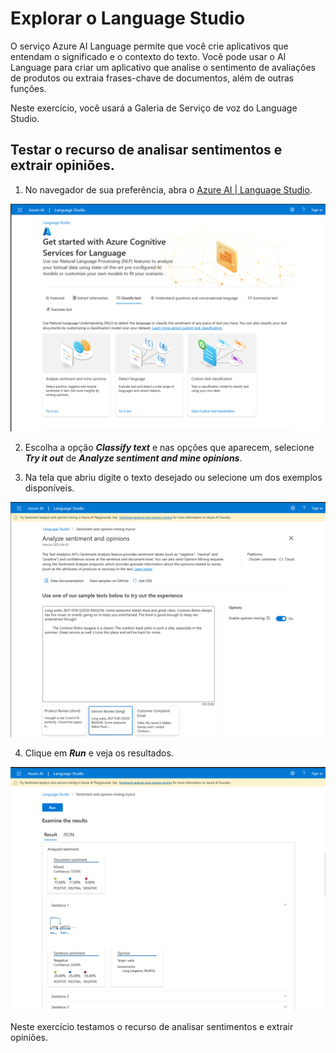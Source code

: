 # Explorar o Language Studio

O serviço Azure AI Language permite que você crie aplicativos que
entendam o significado e o contexto do texto. Você pode usar o AI
Language para criar um aplicativo que analise o sentimento de avaliações de produtos ou extraia frases-chave de documentos, além de outras funções.

Neste exercício, você usará a Galeria de Serviço de voz do Language
Studio.

## Testar o recurso de analisar sentimentos e extrair opiniões.

1. No navegador de sua preferência, abra o [Azure AI \| Language
    Studio](https://language.cognitive.azure.com/).

![Imagem](./imagens/language_service/01_tela_principal_language_studio.png)

2. Escolha a opção ***Classify text*** e nas opções que aparecem, selecione ***Try it out*** de ***Analyze sentiment and mine opinions***.

3. Na tela que abriu digite o texto desejado ou selecione um dos exemplos disponíveis.

![Imagem](./imagens/language_service/02-tela_analyze_sentiment_and_opinions.png)

4. Clique em ***Run*** e veja os resultados.

![Imagem](./imagens/language_service/03_clique_em_run_e_veja_as_analises.png)

Neste exercício testamos o recurso de analisar sentimentos e extrair opiniões.
